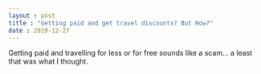 ```yaml
---
layout : post
title : "Getting paid and get travel discounts? But How?"
date : 2019-12-27
---
```


Getting paid and travelling for less or for free sounds like a scam... a least that was what I thought.

